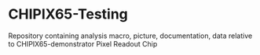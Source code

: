 # CHIPIX65-Testing
Repository containing analysis macro, picture, documentation, data relative to CHIPIX65-demonstrator Pixel Readout Chip
